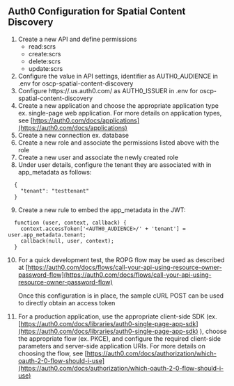 

## Auth0 Configuration for Spatial Content Discovery

1. Create a new API and define permissions
    - read:scrs
    - create:scrs
    - delete:scrs
    - update:scrs
2. Configure the value in API settings, identifier as AUTH0_AUDIENCE in .env for oscp-spatial-content-discovery
3. Configure https://<AUTH0 TENANT>.us.auth0.com/ as AUTH0_ISSUER in .env for oscp-spatial-content-discovery
4. Create a new application and choose the appropriate application type ex. single-page web application. For more details on application types, see [https://auth0.com/docs/applications](https://auth0.com/docs/applications)
5. Create a new connection ex. database
6. Create a new role and associate the permissions listed above with the role
7. Create a new user and associate the newly created role
8. Under user details, configure the tenant they are associated with in app_metadata as follows:

```
  {
    "tenant": "testtenant"
  }
```


9. Create a new rule to embed the app_metadata in the JWT:

```
  function (user, context, callback) {
    context.accessToken['<AUTH0_AUDIENCE>/' + 'tenant'] = user.app_metadata.tenant;
    callback(null, user, context);
  }
```


10. For a quick development test, the ROPG flow may be used as described at [https://auth0.com/docs/flows/call-your-api-using-resource-owner-password-flow](https://auth0.com/docs/flows/call-your-api-using-resource-owner-password-flow)

    Once this configuration is in place, the sample cURL POST can be used to directly obtain an access token


11. For a production application, use the appropriate client-side SDK (ex. [https://auth0.com/docs/libraries/auth0-single-page-app-sdk](https://auth0.com/docs/libraries/auth0-single-page-app-sdk) ), choose the appropriate flow (ex. PKCE), and configure the required client-side parameters and server-side application URIs. For more details on choosing the flow, see [https://auth0.com/docs/authorization/which-oauth-2-0-flow-should-i-use](https://auth0.com/docs/authorization/which-oauth-2-0-flow-should-i-use)


